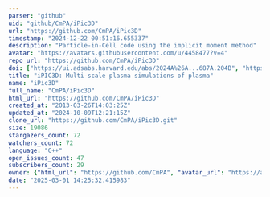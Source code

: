 ```yaml
---
parser: "github"
uid: "github/CmPA/iPic3D"
url: "https://github.com/CmPA/iPic3D"
timestamp: "2024-12-22 00:51:16.655337"
description: "Particle-in-Cell code using the implicit moment method"
avatar: "https://avatars.githubusercontent.com/u/4458477?v=4"
repo_url: "https://github.com/CmPA/iPic3D"
doi: ["https://ui.adsabs.harvard.edu/abs/2024A%26A...687A.204B", "https://doi.org/10.1016/j.matcom.2009.08.038", "https://ui.adsabs.harvard.edu/abs/2024ascl.soft10004M/abstract"]
title: "iPIC3D: Multi-scale plasma simulations of plasma"
name: "iPic3D"
full_name: "CmPA/iPic3D"
html_url: "https://github.com/CmPA/iPic3D"
created_at: "2013-03-26T14:03:25Z"
updated_at: "2024-10-09T12:21:15Z"
clone_url: "https://github.com/CmPA/iPic3D.git"
size: 19086
stargazers_count: 72
watchers_count: 72
language: "C++"
open_issues_count: 47
subscribers_count: 29
owner: {"html_url": "https://github.com/CmPA", "avatar_url": "https://avatars.githubusercontent.com/u/4458477?v=4", "login": "CmPA", "type": "Organization"}
date: "2025-03-01 14:25:32.415983"
---
```

